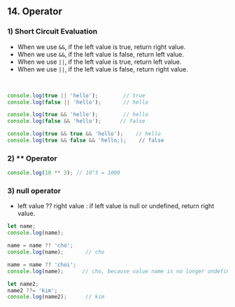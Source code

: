 ## 14. Operator

### 1) Short Circuit Evaluation
* When we use ```&&```, if the left value is true, return right value.
* When we use ```&&```, if the left value is false, return left value.
* When we use ```||```, if the left value is true, return left value.
* When we use ```||```, if the left value is false, return right value.
<br>

```javascript
console.log(true || 'hello');        // true
console.log(false || 'hello');       // hello

console.log(true && 'hello');        // hello
console.log(false && 'hello');      // false

console.log(true && true && 'hello');    // hello
console.log(true && false && 'hello;);    // false
```

### 2) ** Operator
```javascript
console.log(10 ** 3); // 10^3 = 1000
```

### 3) null operator
* left value ?? right value : if left value is null or undefined, return right value.

```javascript
let name;
console.log(name);

name = name ?? 'cho';
console.log(name);       // cho

name = name ?? 'choi';
console.log(name);      // cho, because value name is no longer undefined or null

let name2;
name2 ??= 'kim';
console.log(name2);      // kim
```





